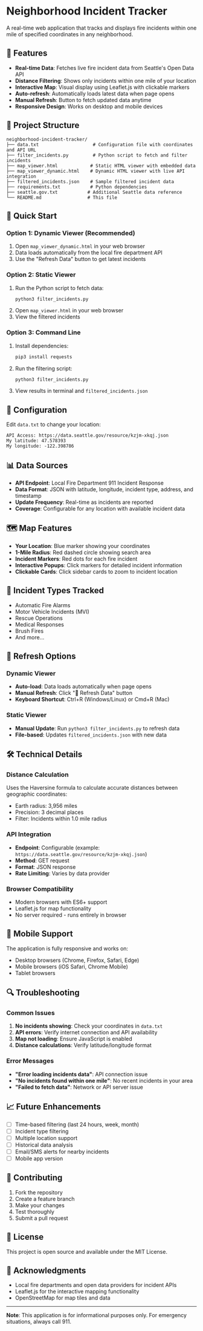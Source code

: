 # Neighborhood Incident Tracker

A real-time web application that tracks and displays fire incidents within one mile of specified coordinates in any neighborhood.

## 🚒 Features

- **Real-time Data**: Fetches live fire incident data from Seattle's Open Data API
- **Distance Filtering**: Shows only incidents within one mile of your location
- **Interactive Map**: Visual display using Leaflet.js with clickable markers
- **Auto-refresh**: Automatically loads latest data when page opens
- **Manual Refresh**: Button to fetch updated data anytime
- **Responsive Design**: Works on desktop and mobile devices

## 📁 Project Structure

```
neighborhood-incident-tracker/
├── data.txt                    # Configuration file with coordinates and API URL
├── filter_incidents.py         # Python script to fetch and filter incidents
├── map_viewer.html            # Static HTML viewer with embedded data
├── map_viewer_dynamic.html    # Dynamic HTML viewer with live API integration
├── filtered_incidents.json    # Sample filtered incident data
├── requirements.txt           # Python dependencies
├── seattle.gov.txt           # Additional Seattle data reference
└── README.md                 # This file
```

## 🚀 Quick Start

### Option 1: Dynamic Viewer (Recommended)
1. Open `map_viewer_dynamic.html` in your web browser
2. Data loads automatically from the local fire department API
3. Use the "Refresh Data" button to get latest incidents

### Option 2: Static Viewer
1. Run the Python script to fetch data:
   ```bash
   python3 filter_incidents.py
   ```
2. Open `map_viewer.html` in your web browser
3. View the filtered incidents

### Option 3: Command Line
1. Install dependencies:
   ```bash
   pip3 install requests
   ```
2. Run the filtering script:
   ```bash
   python3 filter_incidents.py
   ```
3. View results in terminal and `filtered_incidents.json`

## 🔧 Configuration

Edit `data.txt` to change your location:
```
API Access: https://data.seattle.gov/resource/kzjm-xkqj.json
My latitude: 47.578393
My longitude: -122.398786
```

## 📊 Data Sources

- **API Endpoint**: Local Fire Department 911 Incident Response
- **Data Format**: JSON with latitude, longitude, incident type, address, and timestamp
- **Update Frequency**: Real-time as incidents are reported
- **Coverage**: Configurable for any location with available incident data

## 🗺️ Map Features

- **Your Location**: Blue marker showing your coordinates
- **1-Mile Radius**: Red dashed circle showing search area
- **Incident Markers**: Red dots for each fire incident
- **Interactive Popups**: Click markers for detailed incident information
- **Clickable Cards**: Click sidebar cards to zoom to incident location

## 🎯 Incident Types Tracked

- Automatic Fire Alarms
- Motor Vehicle Incidents (MVI)
- Rescue Operations
- Medical Responses
- Brush Fires
- And more...

## 🔄 Refresh Options

### Dynamic Viewer
- **Auto-load**: Data loads automatically when page opens
- **Manual Refresh**: Click "🔄 Refresh Data" button
- **Keyboard Shortcut**: Ctrl+R (Windows/Linux) or Cmd+R (Mac)

### Static Viewer
- **Manual Update**: Run `python3 filter_incidents.py` to refresh data
- **File-based**: Updates `filtered_incidents.json` with new data

## 🛠️ Technical Details

### Distance Calculation
Uses the Haversine formula to calculate accurate distances between geographic coordinates:
- Earth radius: 3,956 miles
- Precision: 3 decimal places
- Filter: Incidents within 1.0 mile radius

### API Integration
- **Endpoint**: Configurable (example: `https://data.seattle.gov/resource/kzjm-xkqj.json`)
- **Method**: GET request
- **Format**: JSON response
- **Rate Limiting**: Varies by data provider

### Browser Compatibility
- Modern browsers with ES6+ support
- Leaflet.js for map functionality
- No server required - runs entirely in browser

## 📱 Mobile Support

The application is fully responsive and works on:
- Desktop browsers (Chrome, Firefox, Safari, Edge)
- Mobile browsers (iOS Safari, Chrome Mobile)
- Tablet browsers

## 🔍 Troubleshooting

### Common Issues

1. **No incidents showing**: Check your coordinates in `data.txt`
2. **API errors**: Verify internet connection and API availability
3. **Map not loading**: Ensure JavaScript is enabled
4. **Distance calculations**: Verify latitude/longitude format

### Error Messages

- **"Error loading incidents data"**: API connection issue
- **"No incidents found within one mile"**: No recent incidents in your area
- **"Failed to fetch data"**: Network or API server issue

## 📈 Future Enhancements

- [ ] Time-based filtering (last 24 hours, week, month)
- [ ] Incident type filtering
- [ ] Multiple location support
- [ ] Historical data analysis
- [ ] Email/SMS alerts for nearby incidents
- [ ] Mobile app version

## 🤝 Contributing

1. Fork the repository
2. Create a feature branch
3. Make your changes
4. Test thoroughly
5. Submit a pull request

## 📄 License

This project is open source and available under the MIT License.

## 🙏 Acknowledgments

- Local fire departments and open data providers for incident APIs
- Leaflet.js for the interactive mapping functionality
- OpenStreetMap for map tiles and data

---

**Note**: This application is for informational purposes only. For emergency situations, always call 911. 